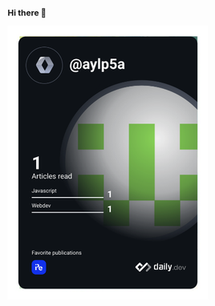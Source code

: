 ### Hi there 👋

<!--
**aspieteer/aspieteer** is a ✨ _special_ ✨ repository because its `README.md` (this file) appears on your GitHub profile.

Here are some ideas to get you started:

- 🔭 I’m currently working on ...
- 🌱 I’m currently learning ...
- 👯 I’m looking to collaborate on ...
- 🤔 I’m looking for help with ...
- 💬 Ask me about ...
- 📫 How to reach me: ...
- 😄 Pronouns: ...
- ⚡ Fun fact: ...
-->

<a href="https://app.daily.dev/aylp5a"><img src="https://github.com/aspieteer/aspieteer/blob/master/devcard.svg" width="400" alt="AyLp5a's Dev Card"/></a>
